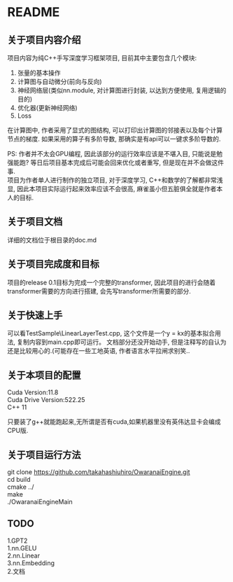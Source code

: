 # README
## 关于项目内容介绍  

项目内容为纯C++手写深度学习框架项目, 目前其中主要包含几个模块:  
1. 张量的基本操作  
2. 计算图与自动微分(前向与反向)  
3. 神经网络层(类似nn.module, 对计算图进行封装, 以达到方便使用, 复用逻辑的目的)  
4. 优化器(更新神经网络)  
5. Loss  

在计算图中, 作者采用了显式的图结构, 可以打印出计算图的邻接表以及每个计算节点的梯度. 如果采用的算子有多阶导数, 那确实是有api可以一键求多阶导数的.

PS: 作者并不太会GPU编程, 因此该部分的运行效率应该是不堪入目, 只能说是勉强能跑? 等日后项目基本完成后可能会回来优化或者重写, 但是现在并不会做这件事.  
项目为作者单人进行制作的独立项目, 对于深度学习, C++和数学的了解都非常浅显, 因此本项目实际运行起来效率应该不会很高, 麻雀虽小但五脏俱全就是作者本人的目标.  

## 关于项目文档  

详细的文档位于根目录的doc.md  

## 关于项目完成度和目标  

项目的release 0.1目标为完成一个完整的transformer, 因此项目的进行会随着transformer需要的方向进行搭建, 会先写transformer所需要的部分.  

## 关于快速上手  

可以看TestSample\LinearLayerTest.cpp, 这个文件是一个y = kx的基本拟合用法, 复制内容到main.cpp即可运行。
文档部分还没开始动手, 但是注释写的自认为还是比较用心的.(可能存在一些工地英语, 作者语言水平拉闸求别笑..

## 关于本项目的配置  

Cuda Version:11.8  
Cuda Drive Version:522.25  
C++ 11  

只要装了g++就能跑起来,无所谓是否有cuda,如果机器里没有英伟达显卡会编成CPU版. 

## 关于项目运行方法  

git clone https://github.com/takahashiuhiro/OwaranaiEngine.git  
cd build  
cmake ../  
make  
./OwaranaiEngineMain  


## TODO  
 1.GPT2  
    1.nn.GELU  
    2.nn.Linear  
    3.nn.Embedding  
 2.文档  